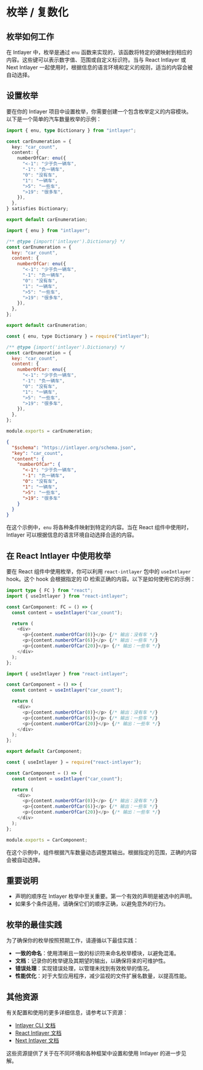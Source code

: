 # 枚举 / 复数化

## 枚举如何工作

在 Intlayer 中，枚举是通过 `enu` 函数来实现的，该函数将特定的键映射到相应的内容。这些键可以表示数字值、范围或自定义标识符。当与 React Intlayer 或 Next Intlayer 一起使用时，根据信息的语言环境和定义的规则，适当的内容会被自动选择。

## 设置枚举

要在你的 Intlayer 项目中设置枚举，你需要创建一个包含枚举定义的内容模块。以下是一个简单的汽车数量枚举的示例：

```typescript fileName="**/*.content.ts" contentDeclarationFormat="typescript"
import { enu, type Dictionary } from "intlayer";

const carEnumeration = {
  key: "car_count",
  content: {
    numberOfCar: enu({
      "<-1": "少于负一辆车",
      "-1": "负一辆车",
      "0": "没有车",
      "1": "一辆车",
      ">5": "一些车",
      ">19": "很多车",
    }),
  },
} satisfies Dictionary;

export default carEnumeration;
```

```javascript fileName="**/*.content.mjs" contentDeclarationFormat="esm"
import { enu } from "intlayer";

/** @type {import('intlayer').Dictionary} */
const carEnumeration = {
  key: "car_count",
  content: {
    numberOfCar: enu({
      "<-1": "少于负一辆车",
      "-1": "负一辆车",
      "0": "没有车",
      "1": "一辆车",
      ">5": "一些车",
      ">19": "很多车",
    }),
  },
};

export default carEnumeration;
```

```javascript fileName="**/*.content.cjs" contentDeclarationFormat="commonjs"
const { enu, type Dictionary } = require("intlayer");

/** @type {import('intlayer').Dictionary} */
const carEnumeration = {
  key: "car_count",
  content: {
    numberOfCar: enu({
      "<-1": "少于负一辆车",
      "-1": "负一辆车",
      "0": "没有车",
      "1": "一辆车",
      ">5": "一些车",
      ">19": "很多车",
    }),
  },
};

module.exports = carEnumeration;
```

```json fileName="**/*.content.json" contentDeclarationFormat="json"
{
  "$schema": "https://intlayer.org/schema.json",
  "key": "car_count",
  "content": {
    "numberOfCar": {
      "<-1": "少于负一辆车",
      "-1": "负一辆车",
      "0": "没有车",
      "1": "一辆车",
      ">5": "一些车",
      ">19": "很多车"
    }
  }
}
```

在这个示例中，`enu` 将各种条件映射到特定的内容。当在 React 组件中使用时，Intlayer 可以根据信息的语言环境自动选择合适的内容。

## 在 React Intlayer 中使用枚举

要在 React 组件中使用枚举，你可以利用 `react-intlayer` 包中的 `useIntlayer` hook。这个 hook 会根据指定的 ID 检索正确的内容。以下是如何使用它的示例：

```typescript fileName="**/*.tsx" codeFormat="typescript"
import type { FC } from "react";
import { useIntlayer } from "react-intlayer";

const CarComponent: FC = () => {
  const content = useIntlayer("car_count");

  return (
    <div>
      <p>{content.numberOfCar(0)}</p> {/* 输出：没有车 */}
      <p>{content.numberOfCar(6)}</p> {/* 输出：一些车 */}
      <p>{content.numberOfCar(20)}</p> {/* 输出：一些车 */}
    </div>
  );
};
```

```javascript fileName="**/*.mjx" codeFormat="esm"
import { useIntlayer } from "react-intlayer";

const CarComponent = () => {
  const content = useIntlayer("car_count");

  return (
    <div>
      <p>{content.numberOfCar(0)}</p> {/* 输出：没有车 */}
      <p>{content.numberOfCar(6)}</p> {/* 输出：一些车 */}
      <p>{content.numberOfCar(20)}</p> {/* 输出：一些车 */}
    </div>
  );
};

export default CarComponent;
```

```javascript fileName="**/*.cjs" codeFormat="commonjs"
const { useIntlayer } = require("react-intlayer");

const CarComponent = () => {
  const content = useIntlayer("car_count");

  return (
    <div>
      <p>{content.numberOfCar(0)}</p> {/* 输出：没有车 */}
      <p>{content.numberOfCar(6)}</p> {/* 输出：一些车 */}
      <p>{content.numberOfCar(20)}</p> {/* 输出：一些车 */}
    </div>
  );
};

module.exports = CarComponent;
```

在这个示例中，组件根据汽车数量动态调整其输出。根据指定的范围，正确的内容会被自动选择。

## 重要说明

- 声明的顺序在 Intlayer 枚举中至关重要。第一个有效的声明是被选中的声明。
- 如果多个条件适用，请确保它们的顺序正确，以避免意外的行为。

## 枚举的最佳实践

为了确保你的枚举按照预期工作，请遵循以下最佳实践：

- **一致的命名**：使用清晰且一致的标识符来命名枚举模块，以避免混淆。
- **文档**：记录你的枚举键及其期望的输出，以确保将来的可维护性。
- **错误处理**：实现错误处理，以管理未找到有效枚举的情况。
- **性能优化**：对于大型应用程序，减少监视的文件扩展名数量，以提高性能。

## 其他资源

有关配置和使用的更多详细信息，请参考以下资源：

- [Intlayer CLI 文档](https://github.com/aymericzip/intlayer/blob/main/docs/zh/intlayer_cli.md)
- [React Intlayer 文档](https://github.com/aymericzip/intlayer/blob/main/docs/zh/intlayer_with_create_react_app.md)
- [Next Intlayer 文档](https://github.com/aymericzip/intlayer/blob/main/docs/zh/intlayer_with_nextjs_15.md)

这些资源提供了关于在不同环境和各种框架中设置和使用 Intlayer 的进一步见解。

